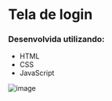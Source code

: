 # Tela de login
### Desenvolvida utilizando:

- HTML
- CSS
- JavaScript


![image](https://user-images.githubusercontent.com/23384348/187479427-92a2e1b6-1222-4a80-a198-593e734b34e7.png)
